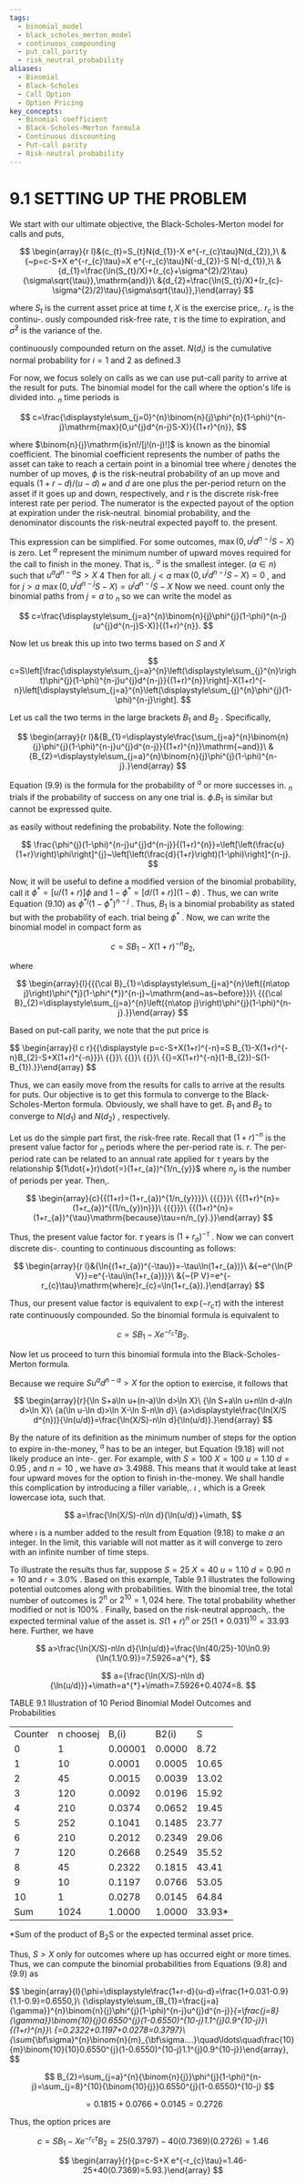 ```yaml
---
tags:
  - binomial_model
  - black_scholes_merton_model
  - continuous_compounding
  - put_call_parity
  - risk_neutral_probability
aliases:
  - Binomial
  - Black-Scholes
  - Call Option
  - Option Pricing
key_concepts:
  - Binomial coefficient
  - Black-Scholes-Merton formula
  - Continuous discounting
  - Put-call parity
  - Risk-neutral probability
---
```


# 9.1 SETTING UP THE PROBLEM

We start with our ultimate objective, the Black-Scholes-Merton model for calls and puts,

$$
\begin{array}{r l}&{c_{t}=S_{t}N(d_{1})-X e^{-r_{c}\tau}N(d_{2}),}\ &{~p=c-S+X e^{-r_{c}\tau}=X e^{-r_{c}\tau}N(-d_{2})-S N(-d_{1}),}\ &{d_{1}=\frac{\ln(S_{t}/X)+(r_{c}+\sigma^{2}/2)\tau}{\sigma\sqrt{\tau}},\mathrm{and}}\ &{d_{2}=\frac{\ln(S_{t}/X)+(r_{c}-\sigma^{2}/2)\tau}{\sigma\sqrt{\tau}},}\end{array}
$$

where $S_{t}$ is the current asset price at time $t,X$ is the exercise price,. $r_{c}$ is the continu-.
ously compounded risk-free rate, $\tau$ is the time to expiration, and $\bar{\sigma}^{2}$ is the variance of the.

continuously compounded return on the asset. $N(d_{i})$ is the cumulative normal probability for $i=1$ and 2 as defined.3

For now, we focus solely on calls as we can use put-call parity to arrive at the result for puts. The binomial model for the call where the option's life is divided into. $_n$ time periods is

$$
c=\frac{\displaystyle\sum_{j=0}^{n}\binom{n}{j}\phi^{n}(1-\phi)^{n-j}\mathrm{max}(0,u^{j}d^{n-j}S-X)}{(1+r)^{n}},
$$

where $\binom{n}{j}\mathrm{is}n!/[j!(n-j)!]$ is known as the binomial coefficient. The binomial coefficient represents the number of paths the asset can take to reach a certain point in a binomial tree where $j$ denotes the number of up moves, $\phi$ is the risk-neutral probability of an up move and equals $(1+r-d)/(u-d)$ $\boldsymbol{\mathscr{u}}$ and $d$ are one plus the per-period return on the asset if it goes up and down, respectively, and $r$ is the discrete risk-free interest rate per period. The numerator is the expected payout of the option at expiration under the risk-neutral. binomial probability, and the denominator discounts the risk-neutral expected payoff to. the present.

This expression can be simplified. For some outcomes, $\operatorname*{max}(0,u^{j}d^{n-j}S-X)$ is zero. Let $^{a}$ represent the minimum number of upward moves required for the call to finish in the money. That is,. $^{a}$ is the smallest integer. $(a\in n)$ such that $u^{a}d^{n-a}S>X$ 4 Then for all. $j<a$ $\operatorname*{max}(0,u^{j}d^{n-j}S-X)=0$ , and for $j>a$ $\operatorname*{max}(0,u^{j}d^{n-j}S-X)=u^{j}d^{n-j}S-X$ Now we need. count only the binomial paths from $j=a$ to $_n$ so we can write the model as

$$
c=\frac{\displaystyle\sum_{j=a}^{n}\binom{n}{j}\phi^{j}(1-\phi)^{n-j}(u^{j}d^{n-j}S-X)}{(1+r)^{n}}.
$$

Now let us break this up into two terms based on $S$ and $X$

$$
c=S\left[\frac{\displaystyle\sum_{j=a}^{n}\left(\displaystyle\sum_{j}^{n}\right)\phi^{j}(1-\phi)^{n-j}u^{j}d^{n-j}}{(1+r)^{n}}\right]-X(1+r)^{-n}\left[\displaystyle\sum_{j=a}^{n}\left(\displaystyle\sum_{j}^{n}\phi^{j}(1-\phi)^{n-j}\right].
$$

Let us call the two terms in the large brackets $B_{1}$ and $B_{2}$ . Specifically,

$$
\begin{array}{r l}&{B_{1}=\displaystyle\frac{\sum_{j=a}^{n}\binom{n}{j}\phi^{j}(1-\phi)^{n-j}u^{j}d^{n-j}}{(1+r)^{n}}\mathrm{~and}}\ &{B_{2}=\displaystyle\sum_{j=a}^{n}\binom{n}{j}\phi^{j}(1-\phi)^{n-j}.}\end{array}
$$

Equation (9.9) is the formula for the probability of $^{a}$ or more successes in. $_n$ trials if the probability of success on any one trial is. $\phi.B_{1}$ is similar but cannot be expressed quite.

as easily without redefining the probability. Note the following:

$$
\frac{\phi^{j}(1-\phi)^{n-j}u^{j}d^{n-j}}{(1+r)^{n}}=\left[\left(\frac{u}{1+r}\right)\phi\right]^{j}~\left[\left(\frac{d}{1+r}\right)(1-\phi)\right]^{n-j}.
$$

Now, it will be useful to define a modified version of the binomial probability, call it $\phi^{*}=[u/(1+r)]\phi$ and $1-\phi^{*}=[d/(1+r)](1-\phi)$ . Thus, we can write Equation (9.10) as $\phi^{*j}(1-\phi^{*})^{n-j}$ . Thus, $B_{1}$ is a binomial probability as stated but with the probability of each. trial being $\phi^{*}$ . Now, we can write the binomial model in compact form as

$$
c=S B_{1}-X(1+r)^{-n}B_{2},
$$

where

$$
\begin{array}{l}{{{\cal B}_{1}=\displaystyle\sum_{j=a}^{n}\left({n\atop j}\right)\phi^{*j}(1-\phi^{*})^{n-j}~\mathrm{and~as~before}}}\ {{{\cal B}_{2}=\displaystyle\sum_{j=a}^{n}\left({n\atop j}\right)\phi^{j}(1-\phi)^{n-j}.}}\end{array}
$$

Based on put-call parity, we note that the put price is

$$
\begin{array}{l c r}{{\displaystyle p=c-S+X(1+r)^{-n}=S B_{1}-X(1+r)^{-n}B_{2}-S+X(1+r)^{-n}}}\ {{}}\ {{}}\ {{}}\ {{}=X(1+r)^{-n}(1-B_{2})-S(1-B_{1}).}}\end{array}
$$

Thus, we can easily move from the results for calls to arrive at the results for puts. Our objective is to get this formula to converge to the Black-Scholes-Merton formula. Obviously, we shall have to get. $B_{1}$ and $B_{2}$ to converge to $N(d_{1})$ and $N(d_{2})$ , respectively.

Let us do the simple part first, the risk-free rate. Recall that $(1+r)^{-n}$ is the present value factor for $_n$ periods where the per-period rate is. $r.$ The per-period rate can be related to an annual rate applied for $\tau$ years by the relationship $(1\dot{+}r)\dot{=}(1+r_{a})^{1/n_{y}}$ where $n_{y}$ is the number of periods per year. Then,.

$$
\begin{array}{c}{{(1+r)=(1+r_{a})^{1/n_{y}}}}\ {{{}}}\ {{(1+r)^{n}=(1+r_{a})^{(1/n_{y})n}}}\ {{{}}}\ {{(1+r)^{n}=(1+r_{a})^{\tau}\mathrm{because}\tau=n/n_{y}.}}\end{array}
$$

Thus, the present value factor for. $\tau$ years is $(1+r_{a})^{-\tau}$ . Now we can convert discrete dis-. counting to continuous discounting as follows:

$$
\begin{array}{r l}&{\ln{(1+r_{a})^{-\tau}}=-\tau\ln(1+r_{a})}\ &{~e^{\ln{P V}}=e^{-\tau\ln(1+r_{a})}}\ &{~{P V}=e^{-r_{c}\tau}\mathrm{where}r_{c}=\ln(1+r_{a}).}\end{array}
$$

Thus, our present value factor is equivalent to $\exp(-r_{c}\tau)$ with the interest rate continuously compounded. So the binomial formula is equivalent to

$$
c=S B_{1}-X e^{-r_{c}\tau}B_{2}.
$$

Now let us proceed to turn this binomial formula into the Black-Scholes-Merton formula.

Because we require $S u^{a}d^{n-a}>X$ for the option to exercise, it follows that

$$
\begin{array}{r}{\ln S+a\ln u+(n-a)\ln d>\ln X}\ {\ln S+a\ln u+n\ln d-a\ln d>\ln X}\ {a(\ln u-\ln d)>\ln X-\ln S-n\ln d}\ {a>\displaystyle\frac{\ln(X/S d^{n})}{\ln(u/d)}=\frac{\ln(X/S)-n\ln d}{\ln(u/d)}.}\end{array}
$$

By the nature of its definition as the minimum number of steps for the option to expire in-the-money, $^{a}$ has to be an integer, but Equation (9.18) will not likely produce an inte-. ger. For example, with $S=100$ $X=100$ $u=1.10$ $d=0.95$ , and $n=10$ , we have $a>$ 3.4988. This means that it would take at least four upward moves for the option to finish in-the-money. We shall handle this complication by introducing a filler variable,. $\iota$ , which is a Greek lowercase iota, such that.

$$
a=\frac{\ln(X/S)-n\ln d}{\ln(u/d)}+\imath,
$$

where $\imath$ is a number added to the result from Equation (9.18) to make $a$ an integer. In the limit, this variable will not matter as it will converge to zero with an infinite number of time steps.

To illustrate the results thus far, suppose $S=25$ $X=40$ $u=1.10$ $d=0.90$ $n=10$ and $r=3.0\%$ . Based on this example, Table 9.1 illustrates the following potential outcomes along with probabilities. With the binomial tree, the total number of outcomes is $2^{\mathrm{n}}$ or $2^{10}=1,024$ here. The total probability whether modified or not is $100\%$ . Finally, based on the risk-neutral approach,. the expected terminal value of the asset is. $S(1+r)^{n}$ or $25(1+0.031)^{10}=33.93$ here. Further, we have

$$
a>\frac{\ln(X/S)-n\ln d}{\ln(u/d)}=\frac{\ln(40/25)-10\ln0.9}{\ln(1.1/0.9)}=7.5926=a^{*},
$$

$$
a={\frac{\ln(X/S)-n\ln d}{\ln(u/d)}}+\imath=a^{*}+\imath=7.5926+0.4074=8.
$$

TABLE 9.1 Illustration of 10 Period Binomial Model Outcomes and Probabilities


<html><body><table><tr><td>Counter</td><td>n choosej</td><td>B,(i)</td><td>B2(i)</td><td>S</td></tr><tr><td>0</td><td>1</td><td>0.00001</td><td>0.0000</td><td>8.72</td></tr><tr><td>1</td><td>10</td><td>0.0001</td><td>0.0005</td><td>10.65</td></tr><tr><td>2</td><td>45</td><td>0.0015</td><td>0.0039</td><td>13.02</td></tr><tr><td>3</td><td>120</td><td>0.0092</td><td>0.0196</td><td>15.92</td></tr><tr><td>4</td><td>210</td><td>0.0374</td><td>0.0652</td><td>19.45</td></tr><tr><td>5</td><td>252</td><td>0.1041</td><td>0.1485</td><td>23.77</td></tr><tr><td>6</td><td>210</td><td>0.2012</td><td>0.2349</td><td>29.06</td></tr><tr><td>7</td><td>120</td><td>0.2668</td><td>0.2549</td><td>35.52</td></tr><tr><td>8</td><td>45</td><td>0.2322</td><td>0.1815</td><td>43.41</td></tr><tr><td>9</td><td>10</td><td>0.1197</td><td>0.0766</td><td>53.05</td></tr><tr><td>10</td><td>1</td><td>0.0278</td><td>0.0145</td><td>64.84</td></tr><tr><td>Sum</td><td>1024</td><td>1.0000</td><td>1.0000</td><td>33.93*</td></tr></table></body></html>

\*Sum of the product of ${\mathrm{B}}_{2}{\mathrm{S}}$ or the expected terminal asset price.

Thus, $S>X$ only for outcomes where up has occurred eight or more times. Thus, we can compute the binomial probabilities from Equations (9.8) and (9.9) as

$$
\begin{array}{l}{\phi=\displaystyle\frac{1+r-d}{u-d}=\frac{1+0.031-0.9}{1.1-0.9}=0.6550,}\ {\displaystyle\sum_{B_{1}=\frac{j=a}{\gamma}}^{n}\binom{n}{j}\phi^{j}(1-\phi)^{n-j}u^{j}d^{n-j}}_{=\frac{j=8}{\gamma}}\binom{10}{j}0.6550^{j}(1-0.6550)^{10-j}1.1^{j}0.9^{10-j}}\ {(1+r)^{n}}\ {=0.2322+0.1197+0.0278=0.3797}\ {\sum_{\bf\sigma}^{n}\binom{n}{m}_{\bf\sigma....}\quad\ldots\quad\frac{10}{m}\binom{10}{10}0.6550^{j}(1-0.6550)^{10-j}1.1^{j}0.9^{10-j}}\end{array},
$$

$$
B_{2}=\sum_{j=a}^{n}{\binom{n}{j}}\phi^{j}(1-\phi)^{n-j}=\sum_{j=8}^{10}{\binom{10}{j}}0.6550^{j}(1-0.6550)^{10-j}
$$

$$
=0.1815+0.0766+0.0145=0.2726
$$

Thus, the option prices are

$$
c=S B_{1}-X e^{-r_{c}\tau}B_{2}=25(0.3797)-40(0.7369)(0.2726)=1.46
$$

$$
\begin{array}{r}{p=c-S+X e^{-r_{c}\tau}=1.46-25+40(0.7369)=5.93.}\end{array}
$$
